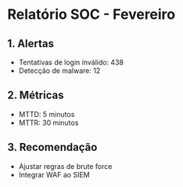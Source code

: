 # Relatório SOC - Fevereiro

## 1. Alertas
- Tentativas de login inválido: 438
- Detecção de malware: 12

## 2. Métricas
- MTTD: 5 minutos
- MTTR: 30 minutos

## 3. Recomendação
- Ajustar regras de brute force
- Integrar WAF ao SIEM
